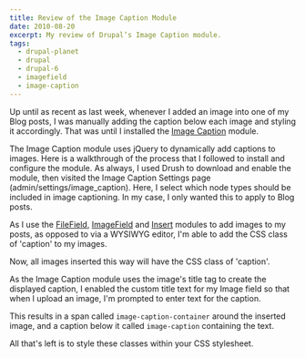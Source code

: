 ```yaml
---
title: Review of the Image Caption Module
date: 2010-08-20
excerpt: My review of Drupal’s Image Caption module.
tags:
  - drupal-planet
  - drupal
  - drupal-6
  - imagefield
  - image-caption
---
```


Up until as recent as last week, whenever I added an image into one of my Blog
posts, I was manually adding the caption below each image and styling it
accordingly. That was until I installed the
[Image Caption](http://drupal.org/project/image_caption) module.

The Image Caption module uses jQuery to dynamically add captions to images. Here
is a walkthrough of the process that I followed to install and configure the
module. As always, I used Drush to download and enable the module, then visited
the Image Caption Settings page (admin/settings/image_caption). Here, I select
which node types should be included in image captioning. In my case, I only
wanted this to apply to Blog posts.

As I use the [FileField](http://drupal.org/project/filefield),
[ImageField](http://drupal.org/project/imagefield) and
[Insert](http://drupal.org/project/insert) modules to add images to my posts, as
opposed to via a WYSIWYG editor, I'm able to add the CSS class of 'caption' to
my images.

Now, all images inserted this way will have the CSS class of 'caption'.

As the Image Caption module uses the image's title tag to create the displayed
caption, I enabled the custom title text for my Image field so that when I
upload an image, I'm prompted to enter text for the caption.

This results in a span called `image-caption-container` around the inserted
image, and a caption below it called `image-caption` containing the text.

All that's left is to style these classes within your CSS stylesheet.
